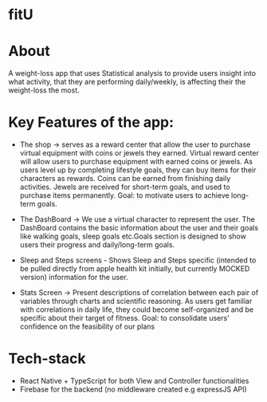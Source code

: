 # fitU

# About

A weight-loss app that uses Statistical analysis to provide users insight into what activity, that they are performing daily/weekly, is affecting their the weight-loss the most.

# Key Features of the app:

- The shop -> serves as a reward center that allow the user to purchase virtual equipment with coins or jewels they earned.
              Virtual reward center will allow users to purchase equipment with earned coins or jewels.
              As users level up by completing lifestyle goals, they can buy items for their characters as rewards.
              Coins can be earned from finishing daily activities.
              Jewels are received for short-term goals, and used to purchase items permanently.
              Goal: to motivate users to achieve long-term goals.

- The DashBoard -> We use a virtual character to represent the user. 
                   The DashBoard contains the basic information about the user and their goals like walking goals, sleep goals etc.Goals section is designed to show  users their progress and daily/long-term goals.
                   

 - Sleep and Steps screens - Shows Sleep and Steps specific (intended to be pulled directly from apple health kit initially, but currently MOCKED version) information for the user. 
 
 - Stats Screen -> Present descriptions of correlation between each pair of variables through charts and scientific reasoning. As users get familiar with correlations in daily life, they could become self-organized and be specific about their target of fitness. 
   Goal: to consolidate users’ confidence on the feasibility of our plans

# Tech-stack
- React Native + TypeScript for both View and Controller functionalities
- Firebase for the backend (no middleware created e.g expressJS API)
